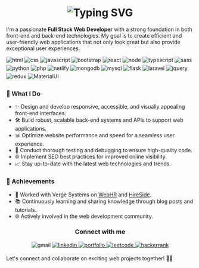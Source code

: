 <h1 align="center">
 <img src="https://readme-typing-svg.demolab.com?font=Fira+Code&weight=500&size=25&pause=1000&color=F7F7F7&center=true&width=445&lines=Hi+%F0%9F%91%8B%2C+I'm+Muhammad+Zain" alt="Typing SVG" />
</h1>

<p>
I'm a passionate <b>Full Stack Web Developer</b> with a strong foundation in both front-end and back-end technologies. My goal is to create efficient and user-friendly web applications that not only look great but also provide exceptional user experiences.
</p>

<div>
 <img src=https://img.shields.io/badge/HTML5-E34F26?style=for-the-badge&logo=html5&logoColor=white alt=html style="margin-bottom: 5px;" />
 <img src=https://img.shields.io/badge/CSS3-1572B6?style=for-the-badge&logo=css3&logoColor=white alt=css style="margin-bottom: 5px;" />
 <img src=https://img.shields.io/badge/JavaScript-F7DF1E?style=for-the-badge&logo=javascript&logoColor=white alt=javascript style="margin-bottom: 5px;" />
 <img src=https://img.shields.io/badge/Bootstrap-563D7C?style=for-the-badge&logo=bootstrap&logoColor=white alt=bootstrap style="margin-bottom: 5px;" />
 <img src=https://img.shields.io/badge/React-20232A?style=for-the-badge&logo=react&logoColor=61DAFB alt=react style="margin-bottom: 5px;" />
 <img src=https://img.shields.io/badge/Node.js-43853D?style=for-the-badge&logo=node.js&logoColor=white alt=node style="margin-bottom: 5px;" />
 <img src=https://img.shields.io/badge/TypeScript-007ACC?style=for-the-badge&logo=typescript&logoColor=white alt=typescript style="margin-bottom: 5px;" />
 <img src=https://img.shields.io/badge/Sass-CC6699?style=for-the-badge&logo=sass&logoColor=white alt=sass style="margin-bottom: 5px;" />
 <img src=https://img.shields.io/badge/Python-14354C?style=for-the-badge&logo=python&logoColor=white alt=python style="margin-bottom: 5px;" />
 <img src=https://img.shields.io/badge/PHP-777BB4?style=for-the-badge&logo=php&logoColor=white alt=php style="margin-bottom: 5px;" />
 <img src=https://img.shields.io/badge/Netlify-00C7B7?style=for-the-badge&logo=netlify&logoColor=white alt=netlify style="margin-bottom: 5px;" />
 <img src=https://img.shields.io/badge/MongoDB-4EA94B?style=for-the-badge&logo=mongodb&logoColor=white alt=mongodb style="margin-bottom: 5px;" />
 <img src=https://img.shields.io/badge/MySQL-ea7f06?style=for-the-badge&logo=mysql&logoColor=white alt=mysql style="margin-bottom: 5px;" />
 <img src=https://img.shields.io/badge/Flask-ffcf42?style=for-the-badge&logo=flask&logoColor=white alt=flask style="margin-bottom: 5px;" />
 <img src=https://img.shields.io/badge/Laravel-FF2D20?style=for-the-badge&logo=laravel&logoColor=white alt=laravel style="margin-bottom: 5px;" />
 <img src=https://img.shields.io/badge/jQuery-0769AD?style=for-the-badge&logo=jquery&logoColor=white alt=jquery style="margin-bottom: 5px;" />
 <img src=https://img.shields.io/badge/Redux-593D88?style=for-the-badge&logo=redux&logoColor=white alt=redux style="margin-bottom: 5px;" />
 <img src=https://img.shields.io/badge/Material--UI-0081CB?style=for-the-badge&logo=material-ui&logoColor=white alt=MaterialUI style="margin-bottom: 5px;" />
</div>

### 🚀 What I Do

- ✨ Design and develop responsive, accessible, and visually appealing front-end interfaces.
- 🛠️ Build robust, scalable back-end systems and APIs to support web applications.
- 📊 Optimize website performance and speed for a seamless user experience.
- 🧪 Conduct thorough testing and debugging to ensure high-quality code.
- 🌐 Implement SEO best practices for improved online visibility.
- 📈 Stay up-to-date with the latest web technologies and trends.

### 🌟 Achievements

- 💼 Worked with Verge Systems on [WebHR](https://web.hr/) and [HireSide](https://hireside.com/).
- 📚 Continuously learning and sharing knowledge through blog posts and tutorials.
- 🌐 Actively involved in the web development community.

<h3 align="center">Connect with me</h3>
<div align="center">
<img src=https://img.shields.io/badge/zainmemon010@gmail.com-D14836?style=for-the-badge&logo=gmail&logoColor=white alt=gmail style="margin-bottom: 5px;" />
<a href="https://www.linkedin.com/in/muhammad-zain01" target="_blank">
<img src=https://img.shields.io/badge/linkedin-%231E77B5.svg?&style=for-the-badge&logo=linkedin&logoColor=white alt=linkedin style="margin-bottom: 5px;" />
</a>
<a href="https://www.muhammad-zain.com" target="_blank">
<img src=https://img.shields.io/badge/Portfolio-f67e09?style=for-the-badge&logo=About.me&logoColor=white alt=portfolio style="margin-bottom: 5px;" />
</a>  
<a href="https://leetcode.com/zainmemon010/" target="_blank">
<img src=https://img.shields.io/badge/-LeetCode-FFA116?style=for-the-badge&logo=LeetCode&logoColor=black alt=leetcode style="margin-bottom: 5px;" />
</a>  
<a href="https://www.hackerrank.com/profile/zainmemon010" target="_blank">
<img src=https://img.shields.io/badge/-Hackerrank-2EC866?style=for-the-badge&logo=HackerRank&logoColor=white alt=hackerrank style="margin-bottom: 5px;" />
</a>  
</div>

Let's connect and collaborate on exciting web projects together! 👨‍💻
